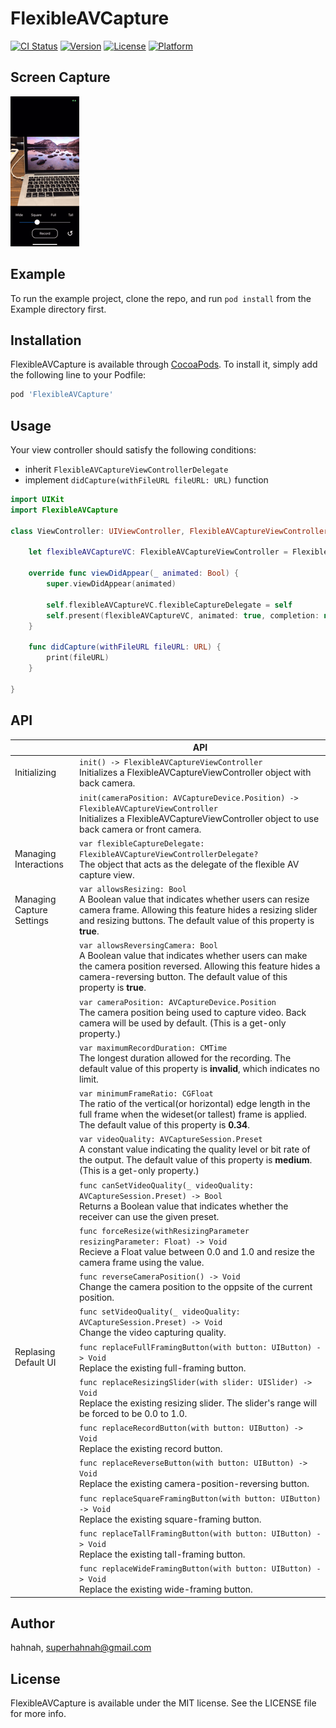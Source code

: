 # FlexibleAVCapture

[![CI Status](https://img.shields.io/travis/hahnah/FlexibleAVCapture.svg?style=flat)](https://travis-ci.org/hahnah/FlexibleAVCapture)
[![Version](https://img.shields.io/cocoapods/v/FlexibleAVCapture.svg?style=flat)](https://cocoapods.org/pods/FlexibleAVCapture)
[![License](https://img.shields.io/cocoapods/l/FlexibleAVCapture.svg?style=flat)](https://cocoapods.org/pods/FlexibleAVCapture)
[![Platform](https://img.shields.io/cocoapods/p/FlexibleAVCapture.svg?style=flat)](https://cocoapods.org/pods/FlexibleAVCapture)

## Screen Capture

![screencapture](https://raw.githubusercontent.com/hahnah/FlexibleAVCapture/master/screencapture.gif)

## Example

To run the example project, clone the repo, and run `pod install` from the Example directory first.


## Installation

FlexibleAVCapture is available through [CocoaPods](https://cocoapods.org). To install
it, simply add the following line to your Podfile:

```ruby
pod 'FlexibleAVCapture'
```

## Usage

Your view controller should satisfy the following conditions:

+ inherit `FlexibleAVCaptureViewControllerDelegate`
+ implement `didCapture(withFileURL fileURL: URL)` function

```swift
import UIKit
import FlexibleAVCapture

class ViewController: UIViewController, FlexibleAVCaptureViewControllerDelegate {
    
    let flexibleAVCaptureVC: FlexibleAVCaptureViewController = FlexibleAVCaptureViewController()
    
    override func viewDidAppear(_ animated: Bool) {
        super.viewDidAppear(animated)

        self.flexibleAVCaptureVC.flexibleCaptureDelegate = self
        self.present(flexibleAVCaptureVC, animated: true, completion: nil)
    }
    
    func didCapture(withFileURL fileURL: URL) {
        print(fileURL)
    }

}
```

## API

|                          |API
|--------------------------|-----------------------------------------------------------------------------------
|Initializing              |`init() -> FlexibleAVCaptureViewController`<br /> Initializes a FlexibleAVCaptureViewController object with back camera.
|                          |`init(cameraPosition: AVCaptureDevice.Position) -> FlexibleAVCaptureViewController`<br /> Initializes a FlexibleAVCaptureViewController object to use back camera or front camera.
|Managing Interactions     |`var flexibleCaptureDelegate: FlexibleAVCaptureViewControllerDelegate?`<br /> The object that acts as the delegate of the flexible AV capture view.
|Managing Capture Settings |`var allowsResizing: Bool`<br /> A Boolean value that indicates whether users can resize camera frame. Allowing this feature hides a resizing slider and resizing buttons. The default value of this property is **true**.
|                          |`var allowsReversingCamera: Bool`<br /> A Boolean value that indicates whether users can make the camera position reversed. Allowing this feature hides a camera-reversing button. The default value of this property is **true**.
|                          |`var cameraPosition: AVCaptureDevice.Position`<br /> The camera position being used to capture video. Back camera will be used by default. (This is a get-only property.)
|                          |`var maximumRecordDuration: CMTime`<br /> The longest duration allowed for the recording. The default value of this property is **invalid**, which indicates no limit.
|                          |`var minimumFrameRatio: CGFloat`<br /> The ratio of the vertical(or horizontal) edge length in the full frame when the wideset(or tallest) frame is applied. The default value of this property is **0.34**.
|                          |`var videoQuality: AVCaptureSession.Preset`<br /> A constant value indicating the quality level or bit rate of the output. The default value of this property is **medium**. (This is a get-only property.)
|                          |`func canSetVideoQuality(_ videoQuality: AVCaptureSession.Preset) -> Bool`<br /> Returns a Boolean value that indicates whether the receiver can use the given preset.
|                          |`func forceResize(withResizingParameter resizingParameter: Float) -> Void`<br /> Recieve a Float value between 0.0 and 1.0 and resize the camera frame using the value.
|                          |`func reverseCameraPosition() -> Void`<br /> Change the camera position to the oppsite of the current position.
|                          |`func setVideoQuality(_ videoQuality: AVCaptureSession.Preset) -> Void`<br /> Change the video capturing quality.
|Replasing Default UI      |`func replaceFullFramingButton(with button: UIButton) -> Void`<br /> Replace the existing full-framing button.
|                          |`func replaceResizingSlider(with slider: UISlider) -> Void`<br /> Replace the existing resizing slider. The slider's range will be forced to be 0.0 to 1.0.
|                          |`func replaceRecordButton(with button: UIButton) -> Void`<br /> Replace the existing record button.
|                          |`func replaceReverseButton(with button: UIButton) -> Void`<br /> Replace the existing camera-position-reversing button.
|                          |`func replaceSquareFramingButton(with button: UIButton) -> Void`<br /> Replace the existing square-framing button.
|                          |`func replaceTallFramingButton(with button: UIButton) -> Void`<br /> Replace the existing tall-framing button.
|                          |`func replaceWideFramingButton(with button: UIButton) -> Void`<br /> Replace the existing wide-framing button.

## Author

hahnah, superhahnah@gmail.com

## License

FlexibleAVCapture is available under the MIT license. See the LICENSE file for more info.
